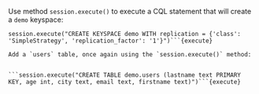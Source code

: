 Use method `session.execute()` to execute a CQL statement that will create a `demo` keyspace:

```
session.execute("CREATE KEYSPACE demo WITH replication = {'class': 'SimpleStrategy', 'replication_factor': '1'}")```{execute}

Add a `users` table, once again using the `session.execute()` method:


```session.execute("CREATE TABLE demo.users (lastname text PRIMARY KEY, age int, city text, email text, firstname text)")```{execute}
